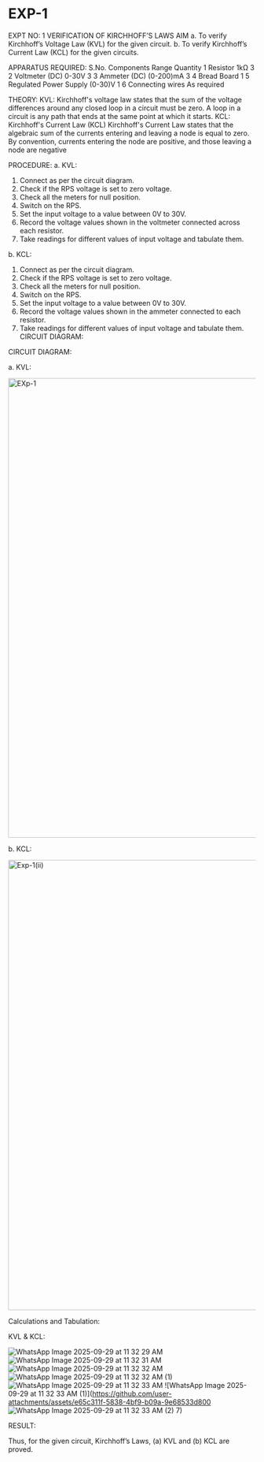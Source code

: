 # EXP-1
EXPT NO: 1	VERIFICATION OF KIRCHHOFF’S LAWS
AIM
a.   To verify Kirchhoff’s Voltage Law (KVL) for the given circuit. 
b.   To verify Kirchhoff’s Current Law (KCL) for the given circuits.

APPARATUS REQUIRED:
S.No.	Components	Range	Quantity
1	Resistor	1kΩ	3
2	Voltmeter (DC)	0-30V	3
3	Ammeter (DC)	(0-200)mA	3
4	Bread Board		1
5	Regulated Power Supply	(0-30)V	1
6	Connecting wires		As required

THEORY:
KVL: Kirchhoff's voltage law states that the sum of the voltage differences around any closed loop in a circuit must be zero. A loop in a circuit is any path that ends at the same point at which it starts.
KCL:
Kirchhoff's Current Law (KCL) Kirchhoff's Current Law states that the algebraic sum of the currents entering and leaving a node is equal to zero. By convention, currents entering the node are positive, and those leaving a node are negative


PROCEDURE:
a.   KVL:
1.   Connect as per the circuit diagram.
2.   Check if the RPS voltage is set to zero voltage.
3.   Check all the meters for null position.
4.   Switch on the RPS.
5.   Set the input voltage to a value between 0V to 30V.
6.   Record the voltage values shown in the voltmeter connected across each resistor.
7.   Take readings for different values of input voltage and tabulate them.


b.  KCL:
1.   Connect as per the circuit diagram.
2.   Check if the RPS voltage is set to zero voltage.
3.   Check all the meters for null position.
4.   Switch on the RPS.
5.   Set the input voltage to a value between 0V to 30V.
6.   Record the voltage values shown in the ammeter connected to each resistor.
7.   Take readings for different values of input voltage and tabulate them. 
CIRCUIT DIAGRAM:

CIRCUIT DIAGRAM:


a.   KVL:

<img width="1482" height="933" alt="EXp-1" src="https://github.com/user-attachments/assets/136a9ba1-9946-4a3b-86a2-68d4d8402522" />

 


b.  KCL:

<img width="1228" height="914" alt="Exp-1(ii)" src="https://github.com/user-attachments/assets/b8ef32d3-3073-4405-8cdf-b3f11f1e3e17" />



Calculations and Tabulation:

KVL & KCL:

![WhatsApp Image 2025-09-29 at 11 32 29 AM](https://github.com/user-attachments/assets/2d0d0ba4-a6f9-40c6-969d-241d14cc61b9)
![WhatsApp Image 2025-09-29 at 11 32 31 AM](https://github.com/user-attachments/assets/2358f0b1-f993-4bd5-afd7-46504ddfe5b1)
![WhatsApp Image 2025-09-29 at 11 32 32 AM](https://github.com/user-attachments/assets/f780c6f0-91d1-4468-b210-90a6d2ee3107)
![WhatsApp Image 2025-09-29 at 11 32 32 AM (1)](https://github.com/user-attachments/assets/887fa184-b434-4def-8bd6-46a786f8edcd)
![WhatsApp Image 2025-09-29 at 11 32 33 AM](https://github.com/user-attachments/assets/3e4f1bdc-5cdc-4475-af5d-004c4b73da9f)
![WhatsApp Image 2025-09-29 at 11 32 33 AM (1)](https://github.com/user-attachments/assets/e65c311f-5838-4bf9-b09a-9e68533d800
![WhatsApp Image 2025-09-29 at 11 32 33 AM (2)](https://github.com/user-attachments/assets/77fb47ad-5b00-4142-817d-9487d50e8021)
7)


RESULT:

Thus, for the given circuit, Kirchhoff’s Laws, (a) KVL and (b) KCL are proved.
